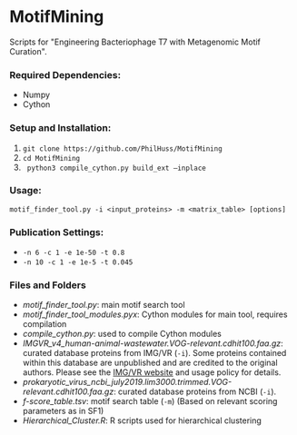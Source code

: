 # MotifMining

Scripts for "Engineering Bacteriophage T7 with Metagenomic Motif Curation".  

### Required Dependencies:  
* Numpy  
* Cython  

### Setup and Installation:  
1. `git clone https://github.com/PhilHuss/MotifMining`  
2. `cd MotifMining`  
3. ` python3 compile_cython.py build_ext –inplace`  

### Usage:  
`motif_finder_tool.py -i <input_proteins> -m <matrix_table> [options]`  

### Publication Settings:  
* `-n 6 -c 1 -e 1e-50 -t 0.8`  
* `-n 10 -c 1 -e 1e-5 -t 0.045`  

### Files and Folders
* *motif_finder_tool.py*: main motif search tool
* *motif_finder_tool_modules.pyx*: Cython modules for main tool, requires compilation
* *compile_cython.py*: used to compile Cython modules
* *IMGVR_v4_human-animal-wastewater.VOG-relevant.cdhit100.faa.gz*: curated database proteins from IMG/VR (`-i`). Some proteins contained within this database are unpublished and are credited to the original authors. Please see the [IMG/VR website](https://genome.jgi.doe.gov/portal/IMG_VR/IMG_VR.home.html) and usage policy for details. 
* *prokaryotic_virus_ncbi_july2019.lim3000.trimmed.VOG-relevant.cdhit100.faa.gz*: curated database proteins from NCBI (`-i`). 
* *f-score_table.tsv*: motif search table (`-m`) (Based on relevant scoring parameters as in SF1)
* *Hierarchical_Cluster.R*: R scripts used for hierarchical clustering


